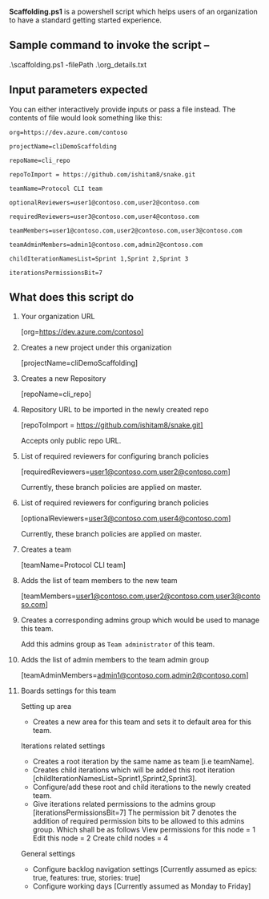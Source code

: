 **Scaffolding.ps1** is a powershell script which helps users of an organization to have a standard getting started experience.

## Sample command to invoke the script –

.\scaffolding.ps1 -filePath .\org_details.txt

## Input parameters expected

You can either interactively provide inputs or pass a file instead. The contents of file would look something like this:

    org=https://dev.azure.com/contoso

    projectName=cliDemoScaffolding

    repoName=cli_repo

    repoToImport = https://github.com/ishitam8/snake.git

    teamName=Protocol CLI team

    optionalReviewers=user1@contoso.com,user2@contoso.com

    requiredReviewers=user3@contoso.com,user4@contoso.com

    teamMembers=user1@contoso.com,user2@contoso.com,user3@contoso.com

    teamAdminMembers=admin1@contoso.com,admin2@contoso.com

    childIterationNamesList=Sprint 1,Sprint 2,Sprint 3

    iterationsPermissionsBit=7

## What does this script do

1. Your organization URL

   [org=https://dev.azure.com/contoso]

2. Creates a new project under this organization

   [projectName=cliDemoScaffolding]

3. Creates a new Repository

   [repoName=cli_repo]

4. Repository URL to be imported in the newly created repo

   [repoToImport = https://github.com/ishitam8/snake.git]

   Accepts only public repo URL.

5. List of required reviewers for configuring branch policies

   [requiredReviewers=user1@contoso.com,user2@contoso.com]

   Currently, these branch policies are applied on master.

6. List of required reviewers for configuring branch policies

   [optionalReviewers=user3@contoso.com,user4@contoso.com]

   Currently, these branch policies are applied on master.

7. Creates a team

   [teamName=Protocol CLI team]

8. Adds the list of team members to the new team

   [teamMembers=user1@contoso.com,user2@contoso.com,user3@contoso.com]

9. Creates a corresponding admins group which would be used to manage this team.

   Add this admins group as `Team administrator` of this team.

10. Adds the list of admin members to the team admin group  
  
    [teamAdminMembers=admin1@contoso.com,admin2@contoso.com]

11. Boards settings for this team

    Setting up area

    - Creates a new area for this team and sets it to default area for this team.

    Iterations related settings

    - Creates a root iteration by the same name as team [i.e teamName].
    - Creates child iterations which will be added this root iteration
      [childIterationNamesList=Sprint1,Sprint2,Sprint3].
    - Configure/add these root and child iterations to the newly created team.
    - Give iterations related permissions to the admins group
      [iterationsPermissionsBit=7]
      The permission bit 7 denotes the addition of required permission bits to be allowed to this admins group.
      Which shall be as follows
      View permissions for this node = 1
      Edit this node = 2
      Create child nodes = 4

    General settings

    - Configure backlog navigation settings [Currently assumed as epics: true, features: true, stories: true]
    - Configure working days [Currently assumed as Monday to Friday]
